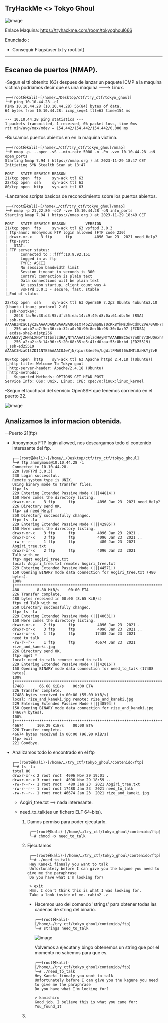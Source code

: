 ## TryHackMe  <> Tokyo Ghoul

![image](https://github.com/Esevka/CTF/assets/139042999/b706d750-92f7-4cd7-b710-fcc39daf11da)

Enlace Maquina: https://tryhackme.com/room/tokyoghoul666

Enunciado :
  - Conseguir Flags(user.txt y root.txt)
---

## Escaneo de puertos (NMAP).

-Segun el ttl obtenito (63) despues de lanzar un paquete ICMP a la maquina victima podriamos decir que es una maquina ---> Linux.

    ┌──(root㉿kali)-[/home/…/Desktop/ctf/try_ctf/tokyo_ghoul]
    └─# ping 10.10.44.28 -c1
    PING 10.10.44.28 (10.10.44.28) 56(84) bytes of data.
    64 bytes from 10.10.44.28: icmp_seq=1 ttl=63 time=154 ms
    
    --- 10.10.44.28 ping statistics ---
    1 packets transmitted, 1 received, 0% packet loss, time 0ms
    rtt min/avg/max/mdev = 154.442/154.442/154.442/0.000 ms

-Buscamos puertos abiertos en en la maquina victima.

    ┌──(root㉿kali)-[/home/…/ctf/try_ctf/tokyo_ghoul/nmap]
    └─# nmap -p- --open -sS --min-rate 5000 -n -Pn -vvv 10.10.44.28 -oN open_ports 
    Starting Nmap 7.94 ( https://nmap.org ) at 2023-11-29 18:47 CET
    Initiating SYN Stealth Scan at 18:47
    
    PORT   STATE SERVICE REASON
    21/tcp open  ftp     syn-ack ttl 63
    22/tcp open  ssh     syn-ack ttl 63
    80/tcp open  http    syn-ack ttl 63

-Lanzamos scripts basicos de reconocimiento sobre los puertos abiertos.

    ┌──(root㉿kali)-[/home/…/ctf/try_ctf/tokyo_ghoul/nmap]
    └─# nmap -p 21,22,80 -sCV -vvv 10.10.44.28 -oN info_ports                     
    Starting Nmap 7.94 ( https://nmap.org ) at 2023-11-29 18:49 CET
    
    PORT   STATE SERVICE REASON         VERSION
    21/tcp open  ftp     syn-ack ttl 63 vsftpd 3.0.3
    | ftp-anon: Anonymous FTP login allowed (FTP code 230)
    |_drwxr-xr-x    3 ftp      ftp          4096 Jan 23  2021 need_Help?
    | ftp-syst: 
    |   STAT: 
    | FTP server status:
    |      Connected to ::ffff:10.9.92.151
    |      Logged in as ftp
    |      TYPE: ASCII
    |      No session bandwidth limit
    |      Session timeout in seconds is 300
    |      Control connection is plain text
    |      Data connections will be plain text
    |      At session startup, client count was 4
    |      vsFTPd 3.0.3 - secure, fast, stable
    |_End of status
    
    22/tcp open  ssh     syn-ack ttl 63 OpenSSH 7.2p2 Ubuntu 4ubuntu2.10 (Ubuntu Linux; protocol 2.0)
    | ssh-hostkey: 
    |   2048 fa:9e:38:d3:95:df:55:ea:14:c9:49:d8:0a:61:db:5e (RSA)
    | ssh-rsa AAAAB3NzaC1yc2EAAAADAQABAAABAQCeIXT46ZiVmp8Es0cKk8YkMs3kwCdmC2Ve/0A0F7aKUIOlbyLc9FkbTEGSrE69obV3u6VywjxZX6VWQoJRHLooPmZCHkYGjW+y5kfEoyeu7pqZr7oA8xgSRf+gsEETWqPnSwjTznFaZ0T1X0KfIgCidrr9pWC0c2AxC1zxNPz9p13NJH5n4RUSYCMOm2xSIwUr6ySL3v/jijwEKIMnwJHbEOmxhGrzaAXgAJeGkXUA0fU1mTVLlSwOClKOBTTo+FGcJdrFf65XenUVLaqaQGytKxR2qiCkr7bbTaWV0F8jPtVD4zOXLy2rGoozMU7jAukQu6uaDxpE7BiybhV3Ac1x
    |   256 ad:b7:a7:5e:36:cb:32:a0:90:90:8e:0b:98:30:8a:97 (ECDSA)
    | ecdsa-sha2-nistp256 AAAAE2VjZHNhLXNoYTItbmlzdHAyNTYAAAAIbmlzdHAyNTYAAABBBC5o77nOh7/3HUQAxhtNqHX7LGDtYoVZ0au6UJzFVsAEJ644PyU2/pALbapZwFEQI3AUZ5JxjylwKzf1m+G5OJM=
    |   256 a2:a2:c8:14:96:c5:20:68:85:e5:41:d0:aa:53:8b:bd (ED25519)
    |_ssh-ed25519 AAAAC3NzaC1lZDI1NTE5AAAAIOJwYjN/qiwrS4es9m/LgWitFMA0f6AJMTi8aHkYj7vE
    
    80/tcp open  http    syn-ack ttl 63 Apache httpd 2.4.18 ((Ubuntu))
    |_http-title: Welcome To Tokyo goul
    |_http-server-header: Apache/2.4.18 (Ubuntu)
    | http-methods: 
    |_  Supported Methods: OPTIONS GET HEAD POST
    Service Info: OSs: Unix, Linux; CPE: cpe:/o:linux:linux_kernel

  -Segun el lauchpad del servicio OpenSSH que tenemos corriendo en el puerto 22.

  ![image](https://github.com/Esevka/CTF/assets/139042999/a0580abd-fc9c-420f-a883-c551f36a86e9)
  

## Analizamos la informacion obtenida.

--Puerto 21(ftp)

  - Anonymous FTP login allowed, nos descargamos todo el contenido interesante del ftp.

        ┌──(root㉿kali)-[/home/…/Desktop/ctf/try_ctf/tokyo_ghoul]
        └─# ftp anonymous@10.10.44.28 -i
        Connected to 10.10.44.28.
        220 (vsFTPd 3.0.3)
        230 Login successful.
        Remote system type is UNIX.
        Using binary mode to transfer files.
        ftp> ls
        229 Entering Extended Passive Mode (|||44814|)
        150 Here comes the directory listing.
        drwxr-xr-x    3 ftp      ftp          4096 Jan 23  2021 need_Help?
        226 Directory send OK.
        ftp> cd need_Help?
        250 Directory successfully changed.
        ftp> ls -la
        229 Entering Extended Passive Mode (|||42985|)
        150 Here comes the directory listing.
        drwxr-xr-x    3 ftp      ftp          4096 Jan 23  2021 .
        drwxr-xr-x    3 ftp      ftp          4096 Jan 23  2021 ..
        -rw-r--r--    1 ftp      ftp           480 Jan 23  2021 Aogiri_tree.txt
        drwxr-xr-x    2 ftp      ftp          4096 Jan 23  2021 Talk_with_me
        ftp> mget Aogiri_tree.txt
        local: Aogiri_tree.txt remote: Aogiri_tree.txt
        229 Entering Extended Passive Mode (|||44571|)
        150 Opening BINARY mode data connection for Aogiri_tree.txt (480 bytes).
        100% |************************************************************************************|   480        8.80 MiB/s    00:00 ETA
        226 Transfer complete.
        480 bytes received in 00:00 (8.65 KiB/s)
        ftp> cd Talk_with_me
        250 Directory successfully changed.
        ftp> ls -la
        229 Entering Extended Passive Mode (|||40631|)
        150 Here comes the directory listing.
        drwxr-xr-x    2 ftp      ftp          4096 Jan 23  2021 .
        drwxr-xr-x    3 ftp      ftp          4096 Jan 23  2021 ..
        -rwxr-xr-x    1 ftp      ftp         17488 Jan 23  2021 need_to_talk
        -rw-r--r--    1 ftp      ftp         46674 Jan 23  2021 rize_and_kaneki.jpg
        226 Directory send OK.
        ftp> mget *
        local: need_to_talk remote: need_to_talk
        229 Entering Extended Passive Mode (|||42016|)
        150 Opening BINARY mode data connection for need_to_talk (17488 bytes).
        100% |************************************************************************************| 17488       66.68 KiB/s    00:00 ETA
        226 Transfer complete.
        17488 bytes received in 00:00 (55.09 KiB/s)
        local: rize_and_kaneki.jpg remote: rize_and_kaneki.jpg
        229 Entering Extended Passive Mode (|||48594|)
        150 Opening BINARY mode data connection for rize_and_kaneki.jpg (46674 bytes).
        100% |************************************************************************************| 46674      109.29 KiB/s    00:00 ETA
        226 Transfer complete.
        46674 bytes received in 00:00 (96.90 KiB/s)
        ftp> exit
        221 Goodbye.
    
  - Analizamos todo lo encontrado en el ftp
      
        ┌──(root㉿kali)-[/home/…/try_ctf/tokyo_ghoul/contenido/ftp]
        └─# ls -la
        total 80
        drwxr-xr-x 2 root root  4096 Nov 29 19:01 .
        drwxr-xr-x 3 root root  4096 Nov 29 18:59 ..
        -rw-r--r-- 1 root root   480 Jan 23  2021 Aogiri_tree.txt
        -rw-r--r-- 1 root root 17488 Jan 23  2021 need_to_talk
        -rw-r--r-- 1 root root 46674 Jan 23  2021 rize_and_kaneki.jpg

      - Aogiri_tree.txt --> nada interesante.
        
      - need_to_talk(es un fichero ELF 64-bits).
   
        1) Damos permiso para poder ejecutarlo.
               
                ┌──(root㉿kali)-[/home/…/try_ctf/tokyo_ghoul/contenido/ftp]
                └─# chmod +x need_to_talk
        
        2) Ejecutamos

                ┌──(root㉿kali)-[/home/…/try_ctf/tokyo_ghoul/contenido/ftp]
                └─# ./need_to_talk 
                Hey Kaneki finnaly you want to talk 
                Unfortunately before I can give you the kagune you need to give me the paraphrase
                Do you have what I'm looking for?
                
                > exit
                Hmm. I don't think this is what I was looking for.
                Take a look inside of me. rabin2 -z

            - Hacemos uso del comando 'strings' para obtener todas las cadenas de string del binario.
              
                  ┌──(root㉿kali)-[/home/…/try_ctf/tokyo_ghoul/contenido/ftp]
                  └─# strings need_to_talk 
              ![image](https://github.com/Esevka/CTF/assets/139042999/e0e8467f-9c8c-4c05-bd8c-9807de2bc0fa)

              Volvemos a ejecutar y bingo obtenemos un string que por el momento no sabemos para que es.

                  ┌──(root㉿kali)-[/home/…/try_ctf/tokyo_ghoul/contenido/ftp]
                  └─# ./need_to_talk 
                  Hey Kaneki finnaly you want to talk 
                  Unfortunately before I can give you the kagune you need to give me the paraphrase
                  Do you have what I'm looking for?
                  
                  > kamishiro
                  Good job. I believe this is what you came for:
                  You_found_1t
              
        3) 






